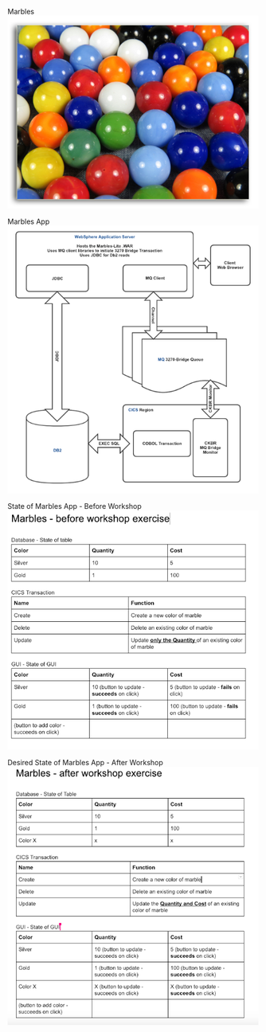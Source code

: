 Marbles
![work](./assets/devopsworkshop4.png)

Marbles App
![work1](./assets/devopsworkshop5.png)

State of Marbles App - Before Workshop
![work2](./assets/devopsworkshop6.png)

Desired State of Marbles App - After Workshop
![work3](./assets/devopsworkshop7.png)